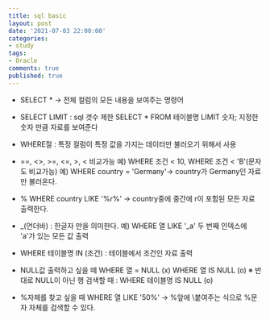 ```yaml
---
title: sql basic
layout: post
date: '2021-07-03 22:00:00'
categories:
- study
tags:
- Oracle
comments: true
published: true
---
```


- SELECT * -> 전체 컬럼의 모든 내용을 보여주는 명령어  

- SELECT LIMIT : sql 갯수 제한
SELECT * FROM 테이블명 LIMIT 숫자; 지정한 숫자 만큼 자료를 보여준다

- WHERE절 : 특정 컬럼이 특정 값을 가지는 데이터만 불러오기 위해서 사용
- ==, <>, >=, <=, >, < 비교가능 예) WHERE 조건 < 10, WHERE 조건 < 'B'(문자도 비교가능)
예) WHERE country = 'Germany'-> country가 Germany인 자료만 불러온다.

- %
WHERE country LIKE '%r%' -> country중에 중간에 r이 포함된 모든 자료 출력한다.

- _(언더바) : 한글자 만을 의미한다.
예) WHERE 열 LIKE '_a' 두 번째 인덱스에 'a'가 있는 모든 값 출력

- WHERE 테이블명 IN (조건) : 테이블에서 조건인 자료 출력

- NULL값 출력하고 싶을 떼
WHERE 열 = NULL (x)
WHERE 열 IS NULL (o)
※ 반대로 NULL이 아닌 행 검색할 때 : WHERE 테이블명 IS NULL (o)

- %자체를 찾고 싶을 때
WHERE 열 LIKE '50\%' -> %앞에 \붙여주는 식으로 %문자 자체를 검색할 수 있다.
